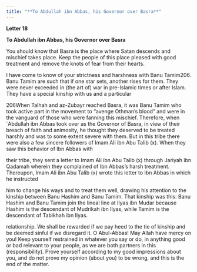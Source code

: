 ```yaml
---
title: "**To Abdullah ibn Abbas, his Governor over Basra**" 
---
```

**Letter 18**

**To Abdullah ibn Abbas, his Governor over Basra**

You should know that Basra is the place where Satan descends and mischief takes place\. Keep the people of this place pleased with good treatment and remove the knots of fear from their hearts\.

I have come to know of your strictness and harshness with Banu Tamim206\. Banu Tamim are such that if one star sets, another rises for them\. They were never exceeded in \(the art of\) war in pre\-Islamic times or after Islam\. They have a special kinship with us and a particular

206When Talhah and az\-Zubayr reached Basra, it was Banu Tamim who took active part in the movement to “avenge Othman’s blood” and were in the vanguard of those who were fanning this mischief\. Therefore, when \`Abdullah ibn Abbas took over as the Governor of Basra, in view of their breach of faith and animosity, he thought they deserved to be treated harshly and was to some extent severe with them\. But in this tribe there were also a few sincere followers of Imam Ali ibn Abu Talib \(x\)\. When they saw this behavior of Ibn Abbas with

their tribe, they sent a letter to Imam Ali ibn Abu Talib \(x\) through Jariyah ibn Qadamah wherein they complained of Ibn Abbas’s harsh treatment\. Thereupon, Imam Ali ibn Abu Talib \(x\) wrote this letter to Ibn Abbas in which he instructed

him to change his ways and to treat them well, drawing his attention to the kinship between Banu Hashim and Banu Tamim\. That kinship was this: Banu Hashim and Banu Tamim join the lineal line at Ilyas ibn Mudar because Hashim is the descendant of Mudrikah ibn Ilyas, while Tamim is the descendant of Tabikhah ibn Ilyas\.

<a id="page757"></a>relationship\. We shall be rewarded if we pay heed to the tie of kinship and be deemed sinful if we disregard it\. O Abul\-Abbas\! May Allah have mercy on you\! Keep yourself restrained in whatever you say or do, in anything good or bad relevant to your people, as we are both partners in this \(responsibility\)\. Prove yourself according to my good impressions about you, and do not prove my opinion \(about you\) to be wrong, and this is the end of the matter\.

